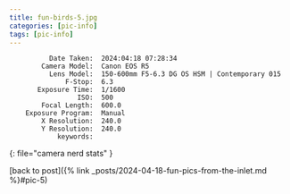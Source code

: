 ```yaml
---
title: fun-birds-5.jpg
categories: [pic-info]
tags: [pic-info]
---
```


```text
          Date Taken:  2024:04:18 07:28:34
        Camera Model:  Canon EOS R5
          Lens Model:  150-600mm F5-6.3 DG OS HSM | Contemporary 015
              F-Stop:  6.3
       Exposure Time:  1/1600
                 ISO:  500
        Focal Length:  600.0
    Exposure Program:  Manual
        X Resolution:  240.0
        Y Resolution:  240.0
            keywords:  
```
{: file="camera nerd stats" }

[back to post]({% link _posts/2024-04-18-fun-pics-from-the-inlet.md %}#pic-5)